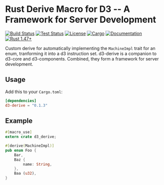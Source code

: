 # Rust Derive Macro for D3 -- A Framework for Server Development

[![Build Status](https://github.com/BruceBrown/d3/workflows/Rust/badge.svg)](
https://github.com/brucebrown/d3/actions)
[![Test Status](https://github.com/BruceBrown/d3/workflows/Tests/badge.svg)](
https://github.com/brucebrown/d3/actions)
[![License](https://img.shields.io/badge/license-MIT%20OR%20Apache--2.0-blue.svg)](
https://github.com/BruceBrown/d3#license)
[![Cargo](https://img.shields.io/crates/v/d3-derive.svg)](
https://crates.io/crates/d3-derive)
[![Documentation](https://docs.rs/d3-derive/badge.svg)](
https://docs.rs/d3-derive)
[![Rust 1.47+](https://img.shields.io/badge/rust-1.47+-color.svg)](
https://www.rust-lang.org)


Custom derive for automatically implementing the `MachineImpl` trait for an enum, tranforming it into a d3 instruction set. d3-derive is a companion to d3-core and d3-components. Combined, they form a framework for server development.

## Usage

Add this to your `Cargo.toml`:

```toml
[dependencies]
d3-derive = "0.1.3"
```

## Example
```rust
#[macro_use]
extern crate d3_derive;

#[derive(MachineImpl)]
pub enum Foo {
    Bar,
    Baz {
        name: String,
    },
    Baa (u32),
}
```

